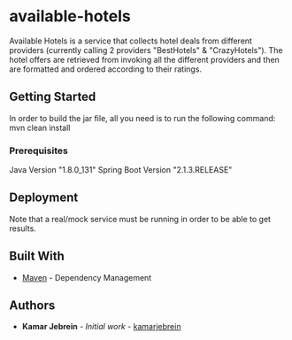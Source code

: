 # available-hotels

Available Hotels is a service that collects hotel deals from different providers (currently calling 2 providers "BestHotels" & "CrazyHotels").
The hotel offers are retrieved from invoking all the different providers and then are formatted and ordered according to their ratings.


## Getting Started

In order to build the jar file, all you need is to run the following command:
mvn clean install

### Prerequisites

Java Version "1.8.0_131"
Spring Boot Version "2.1.3.RELEASE"

## Deployment

Note that a real/mock service must be running in order to be able to get results.

## Built With

* [Maven](https://maven.apache.org/) - Dependency Management

## Authors

* **Kamar Jebrein** - *Initial work* - [kamarjebrein](https://github.com/kamarjebrein)